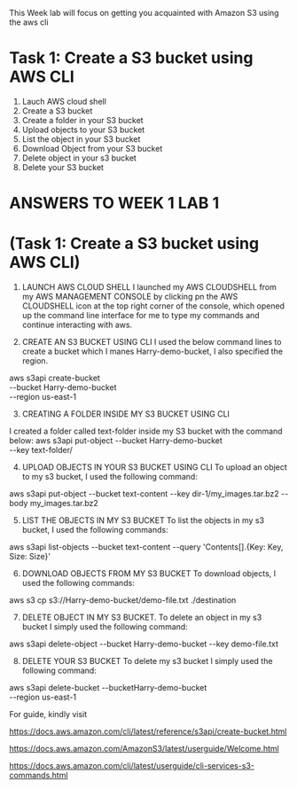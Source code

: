 This Week lab will focus on getting you acquainted with Amazon S3 using the aws cli

# Task 1: Create a S3 bucket using AWS CLI

1. Lauch AWS cloud shell
2. Create a S3 bucket 
3. Create a folder in your S3 bucket
4. Upload objects to your S3 bucket
5. List the object in your S3 bucket
6. Download Object from your S3 bucket
7. Delete object in your s3 bucket
8. Delete your S3 bucket

# ANSWERS TO WEEK 1 LAB 1  
# (Task 1: Create a S3 bucket using AWS CLI)
1. LAUNCH AWS CLOUD SHELL
I launched my AWS CLOUDSHELL from my AWS MANAGEMENT CONSOLE by clicking pn the AWS CLOUDSHELL icon at the top right corner of the console, which opened up the command line interface for me to type my commands and continue interacting with aws.

2. CREATE AN S3 BUCKET USING CLI
I used the below command lines to create a bucket which I manes Harry-demo-bucket, I also specified the region.

aws s3api create-bucket \
    --bucket Harry-demo-bucket \
    --region us-east-1

3. CREATING A FOLDER INSIDE MY S3 BUCKET USING CLI

I created a folder called text-folder inside my S3 bucket with the command below:
aws s3api put-object
 --bucket Harry-demo-bucket \
 --key text-folder/  

4. UPLOAD OBJECTS IN YOUR S3 BUCKET USING CLI
To upload an object to my s3 bucket, I used the following command:

aws s3api put-object 
--bucket text-content 
--key dir-1/my_images.tar.bz2 
--body my_images.tar.bz2

5. LIST THE OBJECTS IN MY S3 BUCKET
To list the objects in my s3 bucket, I used the following commands:

aws s3api list-objects 
--bucket text-content
--query 'Contents[].{Key: Key, Size: Size}'

6. DOWNLOAD OBJECTS FROM MY S3 BUCKET
To download objects, I used the following commands:

aws s3 cp s3://Harry-demo-bucket/demo-file.txt ./destination

7. DELETE OBJECT IN MY S3 BUCKET.
To delete an object in my s3 bucket I simply used the following command:

aws s3api delete-object 
--bucket Harry-demo-bucket 
--key demo-file.txt

8. DELETE YOUR S3 BUCKET
To delete my s3 bucket I simply used the following command:

aws s3api delete-bucket 
--bucketHarry-demo-bucket  
--region us-east-1


For guide, kindly visit

https://docs.aws.amazon.com/cli/latest/reference/s3api/create-bucket.html

https://docs.aws.amazon.com/AmazonS3/latest/userguide/Welcome.html

https://docs.aws.amazon.com/cli/latest/userguide/cli-services-s3-commands.html
